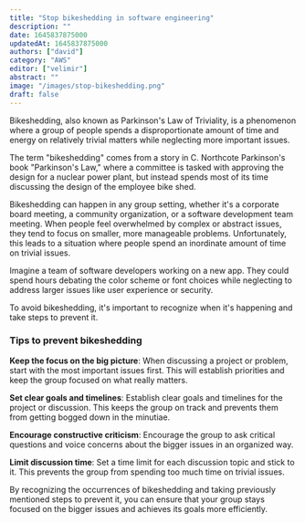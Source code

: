 ```yaml
---
title: "Stop bikeshedding in software engineering"
description: ""
date: 1645837875000
updatedAt: 1645837875000
authors: ["david"]
category: "AWS"
editor: ["velimir"]
abstract: ""
image: "/images/stop-bikeshedding.png"
draft: false
---
```


Bikeshedding, also known as Parkinson's Law of Triviality, is a phenomenon where a group of people spends a disproportionate amount of time and energy on relatively trivial matters while neglecting more important issues. 

The term "bikeshedding" comes from a story in C. Northcote Parkinson's book "Parkinson's Law," where a committee is tasked with approving the design for a nuclear power plant, but instead spends most of its time discussing the design of the employee bike shed.

Bikeshedding can happen in any group setting, whether it's a corporate board meeting, a community organization, or a software development team meeting. When people feel overwhelmed by complex or abstract issues, they tend to focus on smaller, more manageable problems. Unfortunately, this leads to a situation where people spend an inordinate amount of time on trivial issues.

Imagine a team of software developers working on a new app. They could spend hours debating the color scheme or font choices while neglecting to address larger issues like user experience or security.

To avoid bikeshedding, it's important to recognize when it's happening and take steps to prevent it. 

### Tips to prevent bikeshedding

**Keep the focus on the big picture**: When discussing a project or problem, start with the most important issues first. This will establish priorities and keep the group focused on what really matters.

**Set clear goals and timelines**: Establish clear goals and timelines for the project or discussion. This keeps the group on track and prevents them from getting bogged down in the minutiae.

**Encourage constructive criticism**: Encourage the group to ask critical questions and voice concerns about the bigger issues in an organized way.

**Limit discussion time**: Set a time limit for each discussion topic and stick to it. This prevents the group from spending too much time on trivial issues.

By recognizing the occurrences of bikeshedding and taking previously mentioned steps to prevent it, you can ensure that your group stays focused on the bigger issues and achieves its goals more efficiently.
